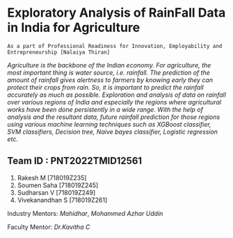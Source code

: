 # Exploratory Analysis of RainFall Data in India for Agriculture
`As a part of Professional Readiness for Innovation, Employability and Entrepreneurship [Nalaiya Thiran]`

_Agriculture is the backbone of the Indian economy. For agriculture, the most important thing is water source, i.e. rainfall. The prediction of the amount of rainfall gives alertness to farmers by knowing early they can protect their crops from rain. So, it is important to predict the rainfall accurately as much as possible. Exploration and analysis of data on rainfall over various regions of India and especially the regions where agricultural works have been done persistently in a wide range. With the help of analysis and the resultant data, future rainfall prediction for those regions using various machine learning techniques such as XGBoost classifier, SVM classifiers, Decision tree, Naive bayes classifier, Logistic regression etc._


## Team ID : PNT2022TMID12561
1. Rakesh M [718019Z235]
2. Soumen Saha [718019Z245]
3. Sudharsan V [718019Z249]
4. Vivekanandhan S [718019Z261]

 
Industry Mentors: _Mahidhar_, _Mohammed Azhar Uddin_

Faculty Mentor: _Dr.Kavitha C_